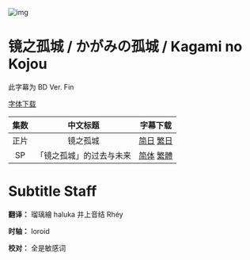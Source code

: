 ![img](https://p.inari.site/kitauji/202304/25/kagaminokojo.png)

# 镜之孤城 / かがみの孤城 / Kagami no Kojou

此字幕为 BD Ver. Fin

[字体下载](https://hazukikaguya-my.sharepoint.com/:u:/g/personal/kitaujisub_office_inari_site/EeAF3tuOrEpLgjcc-UY-argBGGh2a9LBwGcpoT589muGwA?e=zjLq7W)

|集数|中文标题|字幕下载|
|:-:|:-:|:-:|
|正片|镜之孤城|[简日](https://github.com/Kitauji-Sub/Subtitles/blob/main/Movie/Kagami%20no%20Kojou/%5BKitaujiSub%5D%20Kagami%20no%20Kojou.chs_jp.ass) [繁日](https://github.com/Kitauji-Sub/Subtitles/blob/main/Movie/Kagami%20no%20Kojou/%5BKitaujiSub%5D%20Kagami%20no%20Kojou.cht_jp.ass)|
|SP|「镜之孤城」的过去与未来|[简体](https://github.com/Kitauji-Sub/Subtitles/blob/main/Movie/Kagami%20no%20Kojou/%5BKitaujiSub%5D%20Kagami%20no%20Kojou.SP.chs.ass) [繁體](https://github.com/Kitauji-Sub/Subtitles/blob/main/Movie/Kagami%20no%20Kojou/%5BKitaujiSub%5D%20Kagami%20no%20Kojou.SP.cht.ass)|

# Subtitle Staff

**翻译：** 瑠璃繪 haluka 井上音结 Rhéy

**时轴：** Ioroid

**校对：** 全是敏感词
